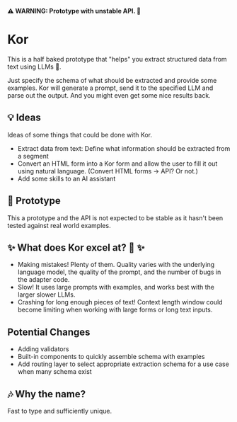 **⚠ WARNING: Prototype with unstable API. 🚧**  

# Kor

This is a half baked prototype that "helps" you extract structured data from text using
LLMs 🧩.

Just specify the schema of what should be extracted and provide some examples.
Kor will generate a prompt, send it to the specified LLM and parse out the
output. And you might even get some nice results back.

## 💡 Ideas

Ideas of some things that could be done with Kor.

* Extract data from text: Define what information should be extracted from a segment
* Convert an HTML form into a Kor form and allow the user to fill it out using natural language. (Convert HTML forms -> API? Or not.)
* Add some skills to an AI assistant

## 🚧 Prototype

This a prototype and the API is not expected to be stable as it hasn't been
tested against real world examples.

##  ✨ What does Kor excel at?  🌟 ✨

* Making mistakes! Plenty of them. Quality varies with the underlying language model, the quality of the prompt, and the number of bugs in the adapter code.
* Slow! It uses large prompts with examples, and works best with the larger slower LLMs.
* Crashing for long enough pieces of text! Context length window could become
  limiting when working with large forms or long text inputs.


## Potential Changes

* Adding validators
* Built-in components to quickly assemble schema with examples
* Add routing layer to select appropriate extraction schema for a use case when
  many schema exist

## 🎶 Why the name?

Fast to type and sufficiently unique.
